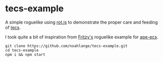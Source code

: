 # tecs-example

A simple roguelike using [rot.js](https://ondras.github.io/rot.js) to demonstrate the proper care and feeding of [tecs](https://github.com/noahlange/tecs).

I took quite a bit of inspiration from [Fritzy's](https://github.com/fritzy) roguelike example for [ape-ecs](https://github.com/fritzy/ecs-js-example).

```
git clone https://github.com/noahlange/tecs-example.git
cd tecs-example
npm i && npm start
```
